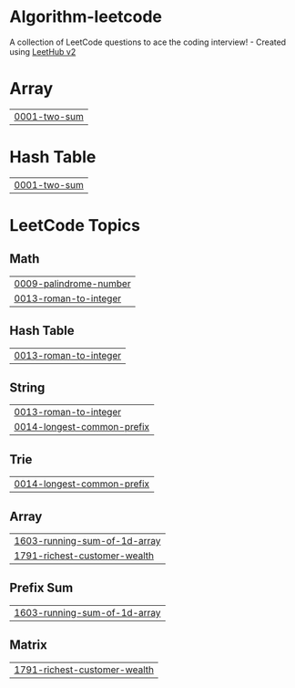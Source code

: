 # Algorithm-leetcode
A collection of LeetCode questions to ace the coding interview! - Created using [LeetHub v2](https://github.com/arunbhardwaj/LeetHub-2.0)


# Array
|  |
| ------- |
| [0001-two-sum](https://github.com/Taehwani-Storage/Algorithm-leetcode/tree/master/0001-two-sum) |
# Hash Table
|  |
| ------- |
| [0001-two-sum](https://github.com/Taehwani-Storage/Algorithm-leetcode/tree/master/0001-two-sum) |
<!---LeetCode Topics Start-->
# LeetCode Topics
## Math
|  |
| ------- |
| [0009-palindrome-number](https://github.com/Taehwani-Storage/Algorithm-leetcode/tree/master/0009-palindrome-number) |
| [0013-roman-to-integer](https://github.com/Taehwani-Storage/Algorithm-leetcode/tree/master/0013-roman-to-integer) |
## Hash Table
|  |
| ------- |
| [0013-roman-to-integer](https://github.com/Taehwani-Storage/Algorithm-leetcode/tree/master/0013-roman-to-integer) |
## String
|  |
| ------- |
| [0013-roman-to-integer](https://github.com/Taehwani-Storage/Algorithm-leetcode/tree/master/0013-roman-to-integer) |
| [0014-longest-common-prefix](https://github.com/Taehwani-Storage/Algorithm-leetcode/tree/master/0014-longest-common-prefix) |
## Trie
|  |
| ------- |
| [0014-longest-common-prefix](https://github.com/Taehwani-Storage/Algorithm-leetcode/tree/master/0014-longest-common-prefix) |
## Array
|  |
| ------- |
| [1603-running-sum-of-1d-array](https://github.com/Taehwani-Storage/Algorithm-leetcode/tree/master/1603-running-sum-of-1d-array) |
| [1791-richest-customer-wealth](https://github.com/Taehwani-Storage/Algorithm-leetcode/tree/master/1791-richest-customer-wealth) |
## Prefix Sum
|  |
| ------- |
| [1603-running-sum-of-1d-array](https://github.com/Taehwani-Storage/Algorithm-leetcode/tree/master/1603-running-sum-of-1d-array) |
## Matrix
|  |
| ------- |
| [1791-richest-customer-wealth](https://github.com/Taehwani-Storage/Algorithm-leetcode/tree/master/1791-richest-customer-wealth) |
<!---LeetCode Topics End-->